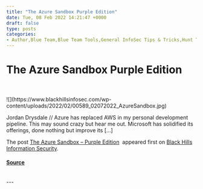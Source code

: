 ```yaml
---
title: "The Azure Sandbox Purple Edition"
date: Tue, 08 Feb 2022 14:21:47 +0000
draft: false
type: posts
categories: 
- Author,Blue Team,Blue Team Tools,General InfoSec Tips & Tricks,Hunt Teaming,Informational,Jordan Drysdale
---
```

# The Azure Sandbox Purple Edition

<br/>

<br/>
![](https://www.blackhillsinfosec.com/wp-content/uploads/2022/02/00589_02072022_AzureSandbox.jpg)

Jordan Drysdale // Azure has replaced AWS in my personal development pipeline. This may sound crazy but hear me out. Microsoft has solidified its offerings, done nothing but improve its \[…\]

The post [The Azure Sandbox – Purple Edition](https://www.blackhillsinfosec.com/the-azure-sandbox-purple-edition/)  appeared first on [Black Hills Information Security](https://www.blackhillsinfosec.com).

#### [Source](https://www.blackhillsinfosec.com/the-azure-sandbox-purple-edition/)

<br/>
---
